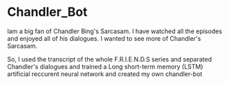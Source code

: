 # Chandler_Bot

Iam a big fan of Chandler Bing's Sarcasam. I have watched all the episodes and enjoyed all of his dialogues. I wanted to see more of Chandler's Sarcasam. 

So, I used the transcript of the whole F.R.I.E.N.D.S series and separated Chandler's dialogues and trained a Long short-term memory (LSTM) artificial reccurent neural network and created my own chandler-bot

